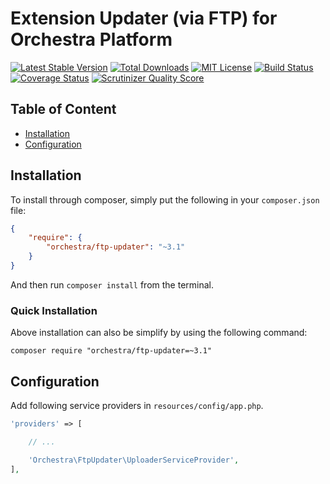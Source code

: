 Extension Updater (via FTP) for Orchestra Platform
==============

[![Latest Stable Version](https://img.shields.io/github/release/orchestral/ftp-updater.svg?style=flat)](https://packagist.org/packages/orchestra/ftp-updater)
[![Total Downloads](https://img.shields.io/packagist/dt/orchestra/ftp-updater.svg?style=flat)](https://packagist.org/packages/orchestra/ftp-updater)
[![MIT License](https://img.shields.io/packagist/l/orchestra/ftp-updater.svg?style=flat)](https://packagist.org/packages/orchestra/ftp-updater)
[![Build Status](https://img.shields.io/travis/orchestral/ftp-updater/master.svg?style=flat)](https://travis-ci.org/orchestral/ftp-updater)
[![Coverage Status](https://img.shields.io/coveralls/orchestral/ftp-updater/master.svg?style=flat)](https://coveralls.io/r/orchestral/ftp-updater?branch=master)
[![Scrutinizer Quality Score](https://img.shields.io/scrutinizer/g/orchestral/ftp-updater/master.svg?style=flat)](https://scrutinizer-ci.com/g/orchestral/ftp-updater/)

## Table of Content

* [Installation](#installation)
* [Configuration](#configuration)

## Installation

To install through composer, simply put the following in your `composer.json` file:

```json
{
    "require": {
        "orchestra/ftp-updater": "~3.1"
    }
}
```

And then run `composer install` from the terminal.

### Quick Installation

Above installation can also be simplify by using the following command:

    composer require "orchestra/ftp-updater=~3.1"

## Configuration

Add following service providers in `resources/config/app.php`.

```php
'providers' => [

    // ...

    'Orchestra\FtpUpdater\UploaderServiceProvider',
],
```
